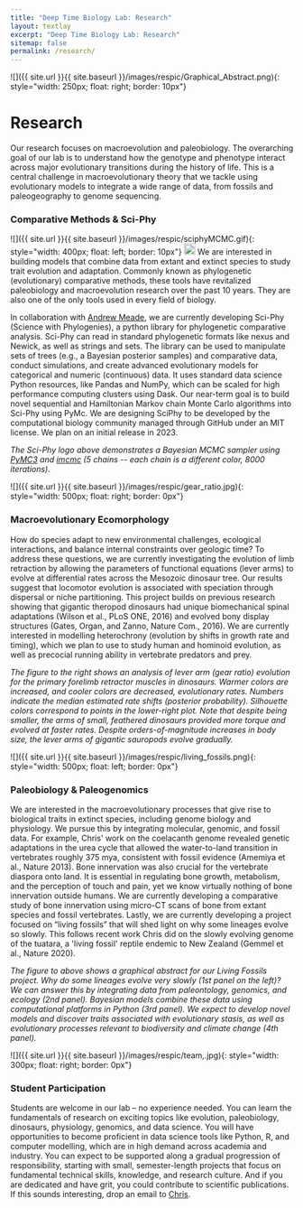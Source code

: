 ```yaml
---
title: "Deep Time Biology Lab: Research"
layout: textlay
excerpt: "Deep Time Biology Lab: Research"
sitemap: false
permalink: /research/
---
```


![]({{ site.url }}{{ site.baseurl }}/images/respic/Graphical_Abstract.png){: style="width: 250px; float: right; border: 10px"}
# Research
Our research focuses on macroevolution and paleobiology. The overarching goal of our lab is to understand how the genotype and phenotype interact across major evolutionary transitions during the history of life. This is a central challenge in macroevolutionary theory that we tackle using evolutionary models to integrate a wide range of data, from fossils and paleogeography to genome sequencing.

### Comparative Methods & Sci-Phy
![]({{ site.url }}{{ site.baseurl }}/images/respic/sciphyMCMC.gif){: style="width: 400px; float: left; border: 10px"}
<img src="{{ site.url }}{{ site.baseurl }}/images/dummy.png" width='20'>
We are interested in building models that combine data from extant and extinct species to study trait evolution and adaptation. Commonly known as phylogenetic (evolutionary) comparative methods, these tools have revitalized paleobiology and macroevolution research over the past 10 years. They are also one of the only tools used in every field of biology.

In collaboration with [Andrew Meade](http://www.reading.ac.uk/biologicalsciences/about/staff/a-meade.aspx), we are currently developing Sci-Phy (Science with Phylogenies), a python library for phylogenetic comparative analysis. Sci-Phy can read in standard phylogenetic formats like nexus and Newick, as well as strings and sets. The library can be used to manipulate sets of trees (e.g., a Bayesian posterior samples) and comparative data, conduct simulations, and create advanced evolutionary models for categorical and numeric (continuous) data. It uses standard data science Python resources, like Pandas and NumPy, which can be scaled for high performance computing clusters using Dask. Our near-term goal is to build novel sequential and Hamiltonian Markov chain Monte Carlo algorithms into Sci-Phy using PyMc. We are designing SciPhy to be developed by the computational biology community managed through GitHub under an MIT license. We plan on an initial release in 2023.

*The Sci-Phy logo above demonstrates a Bayesian MCMC sampler using [PyMC3](https://docs.pymc.io/) and [imcmc](https://github.com/ColCarroll/imcmc) (5 chains -- each chain is a different color, 8000 iterations).*

![]({{ site.url }}{{ site.baseurl }}/images/respic/gear_ratio.jpg){: style="width: 500px; float: right; border: 0px"}
### Macroevolutionary Ecomorphology
How do species adapt to new environmental challenges, ecological interactions, and balance internal constraints over geologic time? To address these questions, we are currently investigating the evolution of limb retraction by allowing the parameters of functional equations (lever arms) to evolve at differential rates across the Mesozoic dinosaur tree. Our results suggest that locomotor evolution is associated with speciation through dispersal or niche partitioning. This project builds on previous research showing that gigantic theropod dinosaurs had unique biomechanical spinal adaptations (Wilson et al., PLoS ONE, 2016) and evolved bony display structures (Gates, Organ, and Zanno, Nature Com., 2016). We are currently interested in modelling heterochrony (evolution by shifts in growth rate and timing), which we plan to use to study human and hominoid evolution, as well as precocial running ability in vertebrate predators and prey.

*The figure to the right shows an analysis of lever arm (gear ratio) evolution for the primary forelimb retractor muscles in dinosaurs. Warmer colors are increased, and cooler colors are decreased, evolutionary rates. Numbers indicate the median estimated rate shifts (posterior probability). Silhouette colors correspond to points in the lower-right plot. Note that despite being smaller, the arms of small, feathered dinosaurs provided more torque and evolved at faster rates. Despite orders-of-magnitude increases in body size, the lever arms of gigantic sauropods evolve gradually.*

![]({{ site.url }}{{ site.baseurl }}/images/respic/living_fossils.png){: style="width: 500px; float: left; border: 0px"}
### Paleobiology & Paleogenomics
We are interested in the macroevolutionary processes that give rise to biological traits in extinct species, including genome biology and physiology. We pursue this by integrating molecular, genomic, and fossil data. For example, Chris' work on the coelacanth genome revealed genetic adaptations in the urea cycle that allowed the water-to-land transition in vertebrates roughly 375 mya, consistent with fossil evidence (Amemiya et al., Nature 2013). Bone innervation was also crucial for the vertebrate diaspora onto land. It is essential in regulating bone growth, metabolism, and the perception of touch and pain, yet we know virtually nothing of bone innervation outside humans. We are currently developing a comparative study of bone innervation using micro-CT scans of bone from extant species and fossil vertebrates. Lastly, we are currently developing a project focused on “living fossils” that will shed light on why some lineages evolve so slowly. This follows recent work Chris did on the slowly evolving genome of the tuatara, a 'living fossil' reptile endemic to New Zealand (Gemmel et al., Nature 2020).

*The figure to above shows a graphical abstract for our Living Fossils project. Why do some lineages evolve very slowly (1st panel on the left)? We can answer this by integrating data from paleontology, genomics, and ecology (2nd panel). Bayesian models combine these data using computational platforms in Python (3rd panel). We expect to develop novel models and discover traits associated with evolutionary stasis, as well as evolutionary processes relevant to biodiversity and climate change (4th panel).*

![]({{ site.url }}{{ site.baseurl }}/images/respic/team,.jpg){: style="width: 300px; float: right; border: 0px"}
### Student Participation
Students are welcome in our lab – no experience needed. You can learn the fundamentals of research on exciting topics like evolution, paleobiology, dinosaurs, physiology, genomics, and data science. You will have opportunities to become proficient in data science tools like Python, R, and computer modelling, which are in high demand across academia and industry. You can expect to be supported along a gradual progression of responsibility, starting with small, semester-length projects that focus on fundamental technical skills, knowledge, and research culture. And if you are dedicated and have grit, you could contribute to scientific publications. If this sounds interesting, drop an email to <a href="mailto:c.l.organ@reading.ac.uk">Chris</a>.


